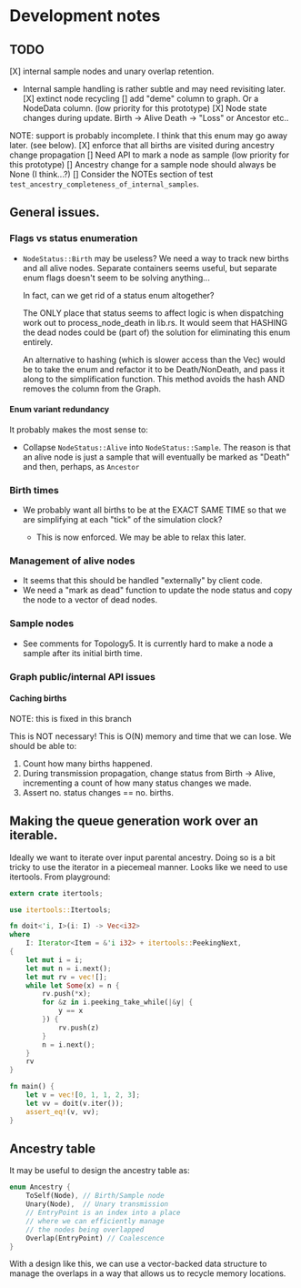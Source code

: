 # Development notes

## TODO

[X] internal sample nodes and unary overlap retention.
   * Internal sample handling is rather subtle
     and may need revisiting later.
[X] extinct node recycling
[] add "deme" column to graph.  Or a NodeData column.
   (low priority for this prototype)
[X] Node state changes during update.
   Birth -> Alive
   Death -> "Loss" or Ancestor
   etc..

   NOTE: support is probably incomplete.
   I think that this enum may go away later.
   (see below).
[X] enforce that all births are visited during
   ancestry change propagation
[] Need API to mark a node as sample
   (low priority for this prototype)
[] Ancestry change for a sample node
   should always be None (I think...?)
[] Consider the NOTEs section of test `test_ancestry_completeness_of_internal_samples`.

## General issues.

### Flags vs status enumeration

* `NodeStatus::Birth` may be useless?
   We need a way to track new births and
   all alive nodes.  Separate containers
   seems useful, but separate enum flags doesn't
   seem to be solving anything...

   In fact, can we get rid of a status enum altogether?

   The ONLY place that status seems to affect logic
   is when dispatching work out to process_node_death in lib.rs. 
   It would seem that HASHING the dead nodes could be (part of)
   the solution for eliminating this enum entirely.

   An alternative to hashing (which is slower access than the Vec)
   would be to take the enum and refactor it to be Death/NonDeath,
   and pass it along to the simplification function.
   This method avoids the hash AND removes the column from the
   Graph.

#### Enum variant redundancy

It probably makes the most sense to:

* Collapse `NodeStatus::Alive` into `NodeStatus::Sample`.
  The reason is that an alive node is just a sample
  that will eventually be marked as "Death" and then,
  perhaps, as `Ancestor`

### Birth times

* We probably want all births to be at the EXACT SAME TIME
so that we are simplifying at each "tick" of the simulation clock?

  - This is now enforced.  We may be able to relax this later.

### Management of alive nodes

* It seems that this should be handled "externally" by client code.
* We need a "mark as dead" function to update the node status and copy
  the node to a vector of dead nodes.

### Sample nodes

* See comments for Topology5. It is currently hard to make a node
  a sample after its initial birth time.

### Graph public/internal API issues 

#### Caching births

NOTE: this is fixed in this branch

This is NOT necessary!
This is O(N) memory and time that we can lose.
We should be able to:

1. Count how many births happened.
2. During transmission propagation, change status from Birth -> Alive,
   incrementing a count of how many status changes we made.
3. Assert no. status changes == no. births.

## Making the queue generation work over an iterable.

Ideally we want to iterate over input parental ancestry.
Doing so is a bit tricky to use the iterator in a piecemeal manner.
Looks like we need to use itertools.
From playground:

```rust
extern crate itertools;

use itertools::Itertools;

fn doit<'i, I>(i: I) -> Vec<i32>
where
    I: Iterator<Item = &'i i32> + itertools::PeekingNext,
{
    let mut i = i;
    let mut n = i.next();
    let mut rv = vec![];
    while let Some(x) = n {
        rv.push(*x);
        for &z in i.peeking_take_while(|&y| {
            y == x
        }) {
            rv.push(z)
        }
        n = i.next();
    }
    rv
}

fn main() {
    let v = vec![0, 1, 1, 2, 3];
    let vv = doit(v.iter());
    assert_eq!(v, vv);
}
```

## Ancestry table

It may be useful to design the ancestry table as:

```rust
enum Ancestry {
    ToSelf(Node), // Birth/Sample node
    Unary(Node),  // Unary transmission
    // EntryPoint is an index into a place
    // where we can efficiently manage
    // the nodes being overlapped
    Overlap(EntryPoint) // Coalescence
}
```

With a design like this, we can use a vector-backed
data structure to manage the overlaps in a way
that allows us to recycle memory locations.
